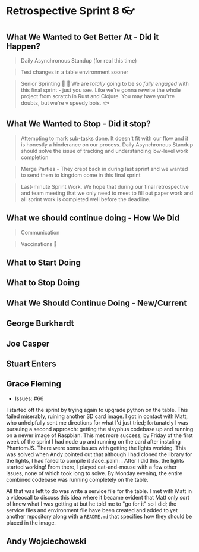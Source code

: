 # Retrospective Sprint 8 :eyeglasses: 


## What We Wanted to Get Better At - Did it Happen?
> Daily Asynchronous Standup (for real this time)

> Test changes in a table environment sooner

> Senior Sprinting :checkered_flag: :runner:  We are _totally_ going to be so _fully engaged_ with this final sprint - just you see. Like we're gonna rewrite the whole project from scratch in Rust and Clojure. You may have you'rre doubts, but we're v speedy bois. :fish: 

## What We Wanted to Stop - Did it stop?
> Attempting to mark sub-tasks done. It doesn't fit with our flow and it is honestly a hinderance on our process. Daily Asynchronous Standup should solve the issue of tracking and understanding low-level work completion

> Merge Parties - They crept back in during last sprint and we wanted to send them to kingdom come in this final sprint

> Last-minute Sprint Work. We hope that during our final retrospective and team meeting that we only need to meet to fill out paper work and all sprint work is completed well before the deadline.

## What we should continue doing - How We Did
>  Communication

> Vaccinations :syringe: 

## What to Start Doing


## What to Stop Doing


## What We Should Continue Doing - New/Current



## George Burkhardt

## Joe Casper


## Stuart Enters



## Grace Fleming
* Issues: #66

I started off the sprint by trying again to upgrade python on the table. This failed miserably, ruining another SD card image. I got in contact with Matt, who unhelpfully sent me directions for what I'd just tried; fortunately I was pursuing a second approach: getting the sisyphus codebase up and running on a newer image of Raspbian. This met more success; by Friday of the first week of the sprint I had node up and running on the card after instaling PhantomJS. There were some issues with getting the lights working. This was solved when Andy pointed out that although I had cloned the library for the lights, I had failed to compile it :face_palm: . After I did this, the lights started working! From there, I played cat-and-mouse with a few other issues, none of which took long to solve. By Monday evening, the entire combined codebase was running completely on the table.

All that was left to do was write a service file for the table. I met with Matt in a videocall to discuss this idea where it became evident that Matt only sort of knew what I was getting at but he told me to "go for it" so I did; the service files and environment file have been created and added to yet another repository along with a `README.md` that specifies how they should be placed in the image.

## Andy Wojciechowski
